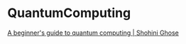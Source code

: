 # QuantumComputing
[A beginner's guide to quantum computing | Shohini Ghose](https://youtu.be/QuR969uMICM)
